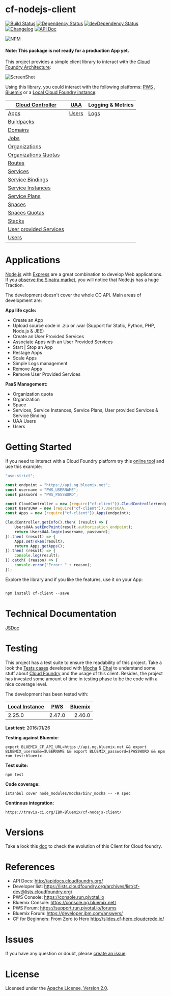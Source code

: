 # cf-nodejs-client

[![Build Status](https://travis-ci.org/IBM-Bluemix/cf-nodejs-client.svg)](https://travis-ci.org/IBM-Bluemix/cf-nodejs-client)
[![Dependency Status](https://david-dm.org/IBM-Bluemix/cf-nodejs-client.svg)](https://david-dm.org/IBM-Bluemix/cf-nodejs-client)
[![devDependency Status](https://david-dm.org/IBM-Bluemix/cf-nodejs-client/dev-status.svg)](https://david-dm.org/IBM-Bluemix/cf-nodejs-client#info=devDependencies)
[![Changelog](https://img.shields.io/badge/see-CHANGELOG-red.svg?style=flat-square)](https://github.com/IBM-Bluemix/cf-nodejs-client/blob/master/CHANGELOG.md)
[![API Doc](https://doclets.io/IBM-Bluemix/cf-nodejs-client/master.svg)](https://doclets.io/IBM-Bluemix/cf-nodejs-client/master)

[![NPM](https://nodei.co/npm/cf-client.png?stars=true)](https://nodei.co/npm/cf-client/)

#### Note: This package is not ready for a production App yet.

This project provides a simple client library to interact with the [Cloud Foundry Architecture](https://docs.pivotal.io/pivotalcf/concepts/architecture/):

![ScreenShot](https://raw.githubusercontent.com/IBM-Bluemix/cf-nodejs-client/master/docs/cf_architecture_block.png)

Using this library, you could interact with the following platforms: [PWS](https://console.run.pivotal.io)
, [Bluemix](https://console.ng.bluemix.net/) or a [Local Cloud Foundry instance](https://github.com/yudai/cf_nise_installer):

| **[Cloud Controller](http://apidocs.cloudfoundry.org/)**  	| **[UAA](https://github.com/cloudfoundry/uaa)**   	| **Logging & Metrics** 	|
|------------------------ |-----------------------	|------------------------	|
| [Apps](https://IBM-Bluemix.github.io/cf-nodejs-client/docs/v0.12.0/Apps.html)                    | [Users](https://IBM-Bluemix.github.io/cf-nodejs-client/docs/v0.12.0/UsersUAA.html)             	    | [Logs](https://IBM-Bluemix.github.io/cf-nodejs-client/docs/v0.12.0/Logs.html)                   	|
| [Buildpacks](https://IBM-Bluemix.github.io/cf-nodejs-client/docs/v0.12.0/BuildPacks.html)              |                    	    |                       	|
| [Domains](https://IBM-Bluemix.github.io/cf-nodejs-client/docs/v0.12.0/Domains.html)                 |                    	    |                       	|
| [Jobs](https://IBM-Bluemix.github.io/cf-nodejs-client/docs/v0.12.0/Jobs.html)                    |                    	    |                       	|
| [Organizations](https://IBM-Bluemix.github.io/cf-nodejs-client/docs/v0.12.0/Organizations.html)           |                    	    |                       	|
| [Organizations Quotas](https://IBM-Bluemix.github.io/cf-nodejs-client/docs/v0.12.0/OrganizationsQuota.html)     |                    	    |                       	|
| [Routes](https://IBM-Bluemix.github.io/cf-nodejs-client/docs/v0.12.0/Routes.html)                  |                    	    |                       	|
| [Services](https://IBM-Bluemix.github.io/cf-nodejs-client/docs/v0.12.0/Services.html) | | |
| [Service Bindings](https://IBM-Bluemix.github.io/cf-nodejs-client/docs/v0.12.0/ServiceBindings.html)        |                    	    |                       	|
| [Service Instances](https://IBM-Bluemix.github.io/cf-nodejs-client/docs/v0.12.0/ServiceInstances.html) | | |
| [Service Plans](https://IBM-Bluemix.github.io/cf-nodejs-client/docs/v0.12.0/ServicePlans.html) | | |
| [Spaces](https://IBM-Bluemix.github.io/cf-nodejs-client/docs/v0.12.0/Spaces.html)                  |                    	    |                       	|
| [Spaces Quotas](https://IBM-Bluemix.github.io/cf-nodejs-client/docs/v0.12.0/SpacesQuota.html)            |                    	    |                       	|
| [Stacks](https://IBM-Bluemix.github.io/cf-nodejs-client/docs/v0.12.0/Stacks.html)                  |                    	    |                       	|
| [User provided Services](https://IBM-Bluemix.github.io/cf-nodejs-client/docs/v0.12.0/UserProvidedServices.html)  |                    	    |                       	|
| [Users](https://IBM-Bluemix.github.io/cf-nodejs-client/docs/v0.12.0/Users.html)                   |                    	    |                       	|

# Applications

[Node.js](https://nodejs.org/) with [Express](http://expressjs.com/) are a great combination to develop Web applications. If you <a href="https://www.google.com/trends/explore#q=python%20flask%2C%20node%20express%2C%20golang%20pat%2C%20java%20spark%2C%20ruby%20sinatra&cmpt=q&tz=Etc%2FGMT-2" target="_blank">observe the Sinatra market</a>, you will notice that Node.js has a huge Traction.

The development doesn't cover the whole CC API. Main areas of development are:

**App life cycle:**

* Create an App
* Upload source code in .zip or .war (Support for Static, Python, PHP, Node.js & JEE)
* Create an User Provided Services
* Associate Apps with an User Provided Services
* Start | Stop an App
* Restage Apps
* Scale Apps
* Simple Logs management
* Remove Apps
* Remove User Provided Services

**PaaS Management:**

* Organization quota
* Organization
* Space
* Services, Service Instances, Service Plans, User provided Services & Service Binding
* UAA Users
* Users

# Getting Started

If you need to interact with a Cloud Foundry platform try this [online tool](https://tonicdev.com/npm/cf-client) and use this example:

``` Javascript
"use-strict";

const endpoint = "https://api.ng.bluemix.net";
const username = "PWS_USERNAME";
const password = "PWS_PASSWORD";

const CloudController = new (require("cf-client")).CloudController(endpoint);
const UsersUAA = new (require("cf-client")).UsersUAA;
const Apps = new (require("cf-client")).Apps(endpoint);

CloudController.getInfo().then( (result) => {
    UsersUAA.setEndPoint(result.authorization_endpoint);
    return UsersUAA.login(username, password);
}).then( (result) => {
	Apps.setToken(result);
    return Apps.getApps();
}).then( (result) => {
    console.log(result);
}).catch( (reason) => {
    console.error("Error: " + reason);
});

```

Explore the library and if you like the features, use it on your App:

``` Javascript

npm install cf-client --save

```

# Technical Documentation

[JSDoc](https://IBM-Bluemix.github.io/cf-nodejs-client/)

# Testing

This project has a test suite to ensure the readability of this project. Take a look the [Tests cases](https://github.com/jabrena/cf-nodejs-client/tree/master/test/) developed with [Mocha](https://mochajs.org/) & [Chai](http://chaijs.com/api/bdd/) to understand some stuff about [Cloud Foundry](https://www.cloudfoundry.org/)  and the usage of this client. Besides, the project has invested some amount of time in testing phase to be the code with a nice coverage level.

The development has been tested with:

| [Local Instance](https://github.com/yudai/cf_nise_installer) | [PWS](https://console.run.pivotal.io)           | [Bluemix](https://console.ng.bluemix.net/) |
| -------------- |:-------------:| -------:|
| 2.25.0         | 2.47.0        | 2.40.0  |

**Last test:** 2016/01/26

**Testing against Bluemix:**

``` shell
export BLUEMIX_CF_API_URL=https://api.ng.bluemix.net && export BLUEMIX_username=$USERNAME && export BLUEMIX_password=$PASSWORD && npm run test:bluemix
```

**Test suite:**

``` shell
npm test

```

**Code coverage:**

``` shell
istanbul cover node_modules/mocha/bin/_mocha -- -R spec

```

**Continous integration:**

``` shell
https://travis-ci.org/IBM-Bluemix/cf-nodejs-client/

```

# Versions

Take a look this [doc](https://github.com/IBM-Bluemix/cf-nodejs-client/blob/master/CHANGELOG.md) to check the evolution of this Client for Cloud foundry.

# References

* API Docs: http://apidocs.cloudfoundry.org/
* Developer list: https://lists.cloudfoundry.org/archives/list/cf-dev@lists.cloudfoundry.org/
* PWS Console: https://console.run.pivotal.io
* Bluemix Console: https://console.ng.bluemix.net/
* PWS Forum: https://support.run.pivotal.io/forums
* Bluemix Forum: https://developer.ibm.com/answers/
* CF for Beginners: From Zero to Hero http://slides.cf-hero.cloudcredo.io/

# Issues

If you have any question or doubt, please [create an issue](https://github.com/IBM-Bluemix/cf-nodejs-client/issues).

# License

Licensed under the [Apache License, Version 2.0](http://www.apache.org/licenses/LICENSE-2.0).
